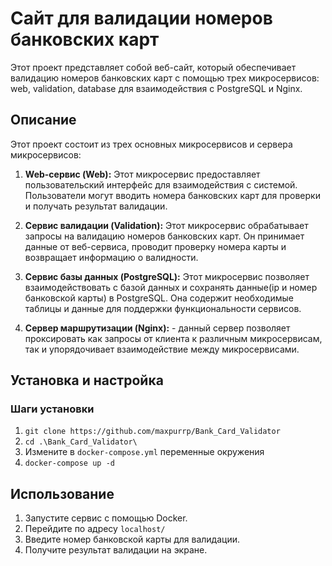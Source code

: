 # Сайт для валидации номеров банковских карт

Этот проект представляет собой веб-сайт, который обеспечивает валидацию номеров банковских карт с помощью трех микросервисов: web, validation, database для взаимодействия с  PostgreSQL и Nginx.

## Описание

Этот проект состоит из трех основных микросервисов и сервера микросервисов:

1. **Web-сервис (Web):** Этот микросервис предоставляет пользовательский интерфейс для взаимодействия с системой. Пользователи могут вводить номера банковских карт для проверки и получать результат валидации.

2. **Сервис валидации (Validation):** Этот микросервис обрабатывает запросы на валидацию номеров банковских карт. Он принимает данные от веб-сервиса, проводит проверку номера карты и возвращает информацию о валидности.

3. **Сервис базы данных (PostgreSQL):** Этот микросервис позволяет взаимодействовать с базой данных и сохранять данные(ip и номер банковской карты) в  PostgreSQL. Она содержит необходимые таблицы и данные для поддержки функциональности сервисов.
4. **Сервер маршрутизации (Nginx):**  - данный сервер позволяет проксировать как запросы от клиента к различным микросервисам, так и упорядочивает взаимодействие между микросервисами.

## Установка и настройка


### Шаги установки

1. ```git clone https://github.com/maxpurrp/Bank_Card_Validator```
2. ```cd .\Bank_Card_Validator\```
3. Измените в ```docker-compose.yml``` переменные окружения
4. ```docker-compose up -d```

## Использование

1. Запустите сервис с помощью Docker.
2. Перейдите по адресу ``localhost/``
3. Введите номер банковской карты для валидации.
4. Получите результат валидации на экране.

